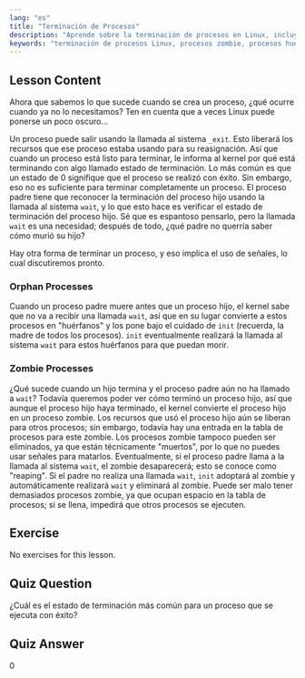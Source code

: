```yaml
---
lang: "es"
title: "Terminación de Procesos"
description: "Aprende sobre la terminación de procesos en Linux, incluyendo procesos huérfanos y zombie. Comprende las llamadas al sistema _exit y wait para una gestión eficaz de procesos."
keywords: "terminación de procesos Linux, procesos zombie, procesos huérfanos, llamada al sistema wait, _exit, tutorial Linux, Linux para principiantes"
---
```


## Lesson Content

Ahora que sabemos lo que sucede cuando se crea un proceso, ¿qué ocurre cuando ya no lo necesitamos? Ten en cuenta que a veces Linux puede ponerse un poco oscuro...

Un proceso puede salir usando la llamada al sistema `_exit`. Esto liberará los recursos que ese proceso estaba usando para su reasignación. Así que cuando un proceso está listo para terminar, le informa al kernel por qué está terminando con algo llamado estado de terminación. Lo más común es que un estado de 0 signifique que el proceso se realizó con éxito. Sin embargo, eso no es suficiente para terminar completamente un proceso. El proceso padre tiene que reconocer la terminación del proceso hijo usando la llamada al sistema `wait`, y lo que esto hace es verificar el estado de terminación del proceso hijo. Sé que es espantoso pensarlo, pero la llamada `wait` es una necesidad; después de todo, ¿qué padre no querría saber cómo murió su hijo?

Hay otra forma de terminar un proceso, y eso implica el uso de señales, lo cual discutiremos pronto.

### Orphan Processes

Cuando un proceso padre muere antes que un proceso hijo, el kernel sabe que no va a recibir una llamada `wait`, así que en su lugar convierte a estos procesos en "huérfanos" y los pone bajo el cuidado de `init` (recuerda, la madre de todos los procesos). `init` eventualmente realizará la llamada al sistema `wait` para estos huérfanos para que puedan morir.

### Zombie Processes

¿Qué sucede cuando un hijo termina y el proceso padre aún no ha llamado a `wait`? Todavía queremos poder ver cómo terminó un proceso hijo, así que aunque el proceso hijo haya terminado, el kernel convierte el proceso hijo en un proceso zombie. Los recursos que usó el proceso hijo aún se liberan para otros procesos; sin embargo, todavía hay una entrada en la tabla de procesos para este zombie. Los procesos zombie tampoco pueden ser eliminados, ya que están técnicamente "muertos", por lo que no puedes usar señales para matarlos. Eventualmente, si el proceso padre llama a la llamada al sistema `wait`, el zombie desaparecerá; esto se conoce como "reaping". Si el padre no realiza una llamada `wait`, `init` adoptará al zombie y automáticamente realizará `wait` y eliminará al zombie. Puede ser malo tener demasiados procesos zombie, ya que ocupan espacio en la tabla de procesos; si se llena, impedirá que otros procesos se ejecuten.

## Exercise

No exercises for this lesson.

## Quiz Question

¿Cuál es el estado de terminación más común para un proceso que se ejecuta con éxito?

## Quiz Answer

0

